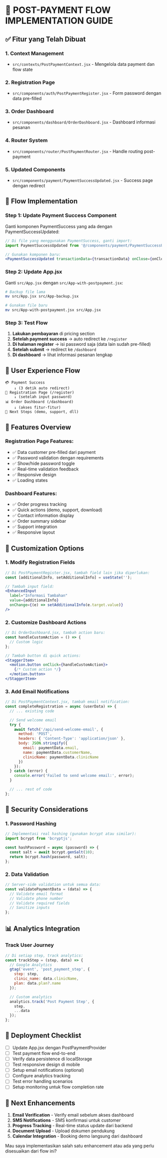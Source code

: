 # 🔄 POST-PAYMENT FLOW IMPLEMENTATION GUIDE

## ✅ Fitur yang Telah Dibuat

### 1. **Context Management**
- `src/contexts/PostPaymentContext.jsx` - Mengelola data payment dan flow state

### 2. **Registration Page**
- `src/components/auth/PostPaymentRegister.jsx` - Form password dengan data pre-filled

### 3. **Order Dashboard**
- `src/components/dashboard/OrderDashboard.jsx` - Dashboard informasi pesanan

### 4. **Router System**
- `src/components/router/PostPaymentRouter.jsx` - Handle routing post-payment

### 5. **Updated Components**
- `src/components/payment/PaymentSuccessUpdated.jsx` - Success page dengan redirect

## 🚀 Flow Implementation

### **Step 1: Update Payment Success Component**

Ganti komponen PaymentSuccess yang ada dengan PaymentSuccessUpdated:

```jsx
// Di file yang menggunakan PaymentSuccess, ganti import:
import PaymentSuccessUpdated from '@/components/payment/PaymentSuccessUpdated';

// Gunakan komponen baru:
<PaymentSuccessUpdated transactionData={transactionData} onClose={onClose} />
```

### **Step 2: Update App.jsx**

Ganti `src/App.jsx` dengan `src/App-with-postpayment.jsx`:

```bash
# Backup file lama
mv src/App.jsx src/App-backup.jsx

# Gunakan file baru
mv src/App-with-postpayment.jsx src/App.jsx
```

### **Step 3: Test Flow**

1. **Lakukan pembayaran** di pricing section
2. **Setelah payment success** → auto redirect ke `/register`
3. **Di halaman register** → isi password saja (data lain sudah pre-filled)
4. **Setelah submit** → redirect ke `/dashboard`
5. **Di dashboard** → lihat informasi pesanan lengkap

## 📱 User Experience Flow

```
💳 Payment Success
    ↓ (3 detik auto redirect)
🔐 Registration Page (/register)
    ↓ (setelah input password)
📊 Order Dashboard (/dashboard)
    ↓ (akses fitur-fitur)
🎯 Next Steps (demo, support, dll)
```

## 🎨 Features Overview

### **Registration Page Features:**
- ✅ Data customer pre-filled dari payment
- ✅ Password validation dengan requirements
- ✅ Show/hide password toggle
- ✅ Real-time validation feedback
- ✅ Responsive design
- ✅ Loading states

### **Dashboard Features:**
- ✅ Order progress tracking
- ✅ Quick actions (demo, support, download)
- ✅ Contact information display
- ✅ Order summary sidebar
- ✅ Support integration
- ✅ Responsive layout

## 🔧 Customization Options

### **1. Modify Registration Fields**
```jsx
// Di PostPaymentRegister.jsx, tambah field lain jika diperlukan:
const [additionalInfo, setAdditionalInfo] = useState('');

// Tambah input field:
<EnhancedInput
  label="Informasi Tambahan"
  value={additionalInfo}
  onChange={(e) => setAdditionalInfo(e.target.value)}
/>
```

### **2. Customize Dashboard Actions**
```jsx
// Di OrderDashboard.jsx, tambah action baru:
const handleCustomAction = () => {
  // Custom logic
};

// Tambah button di quick actions:
<StaggerItem>
  <motion.button onClick={handleCustomAction}>
    {/* Custom action */}
  </motion.button>
</StaggerItem>
```

### **3. Add Email Notifications**
```jsx
// Di PostPaymentContext.jsx, tambah email notification:
const completeRegistration = async (userData) => {
  // ... existing code

  // Send welcome email
  try {
    await fetch('/api/send-welcome-email', {
      method: 'POST',
      headers: { 'Content-Type': 'application/json' },
      body: JSON.stringify({
        email: paymentData.email,
        name: paymentData.customerName,
        clinicName: paymentData.clinicName
      })
    });
  } catch (error) {
    console.error('Failed to send welcome email:', error);
  }

  // ... rest of code
};
```

## 🔐 Security Considerations

### **1. Password Hashing**
```jsx
// Implementasi real hashing (gunakan bcrypt atau similar):
import bcrypt from 'bcryptjs';

const hashPassword = async (password) => {
  const salt = await bcrypt.genSalt(10);
  return bcrypt.hash(password, salt);
};
```

### **2. Data Validation**
```jsx
// Server-side validation untuk semua data:
const validatePaymentData = (data) => {
  // Validate email format
  // Validate phone number
  // Validate required fields
  // Sanitize inputs
};
```

## 📊 Analytics Integration

### **Track User Journey**
```jsx
// Di setiap step, track analytics:
const trackStep = (step, data) => {
  // Google Analytics
  gtag('event', 'post_payment_step', {
    step: step,
    clinic_name: data.clinicName,
    plan: data.plan?.name
  });

  // Custom analytics
  analytics.track('Post Payment Step', {
    step,
    ...data
  });
};
```

## 🚀 Deployment Checklist

- [ ] Update App.jsx dengan PostPaymentProvider
- [ ] Test payment flow end-to-end
- [ ] Verify data persistence di localStorage
- [ ] Test responsive design di mobile
- [ ] Setup email notifications (optional)
- [ ] Configure analytics tracking
- [ ] Test error handling scenarios
- [ ] Setup monitoring untuk flow completion rate

## 🎯 Next Enhancements

1. **Email Verification** - Verify email sebelum akses dashboard
2. **SMS Notifications** - SMS konfirmasi untuk customer
3. **Progress Tracking** - Real-time status update dari backend
4. **Document Upload** - Upload dokumen pendukung
5. **Calendar Integration** - Booking demo langsung dari dashboard

Mau saya implementasikan salah satu enhancement atau ada yang perlu disesuaikan dari flow ini?
